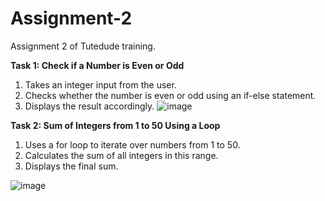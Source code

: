 # Assignment-2
Assignment 2 of Tutedude training.

**Task 1: Check if a Number is Even or Odd**
1. 	Takes an integer input from the user.
2. 	Checks whether the number is even or odd using an if-else statement.
3. 	Displays the result accordingly.
![image](https://github.com/user-attachments/assets/e4957cf9-b078-4e84-b479-f9553dd909bf)


**Task 2: Sum of Integers from 1 to 50 Using a Loop**
1.   Uses a for loop to iterate over numbers from 1 to 50.
2.   Calculates the sum of all integers in this range.
3.   Displays the final sum.

![image](https://github.com/user-attachments/assets/1033a6c8-f8dc-450d-aee3-d4b0ab8a0d4c)
